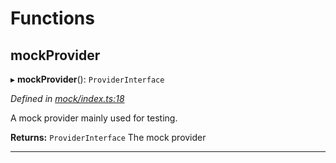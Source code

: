 

# Functions

<a id="mockprovider"></a>

##  mockProvider

▸ **mockProvider**(): `ProviderInterface`

*Defined in [mock/index.ts:18](https://github.com/polkadot-js/api/blob/256740e/packages/rpc-provider/src/mock/index.ts#L18)*

A mock provider mainly used for testing.

**Returns:** `ProviderInterface`
The mock provider

___

